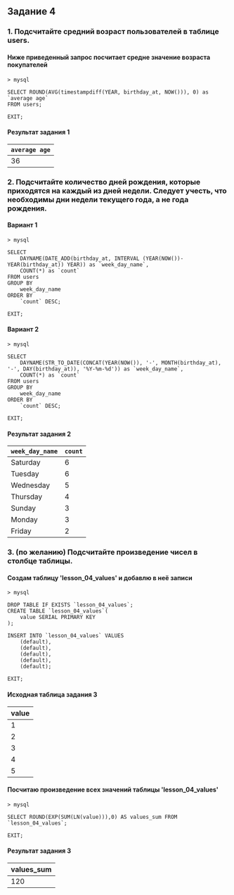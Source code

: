 ## Задание 4

### 1. Подсчитайте средний возраст пользователей в таблице users.

#### Ниже приведенный запрос посчитает средне значение возраста покупателей
~~~
> mysql

SELECT ROUND(AVG(timestampdiff(YEAR, birthday_at, NOW())), 0) as `average age`
FROM users;

EXIT;
~~~

#### Результат задания 1

|`average age`|
| - |
| 36 |



### 2. Подсчитайте количество дней рождения, которые приходятся на каждый из дней недели. Следует учесть, что необходимы дни недели текущего года, а не года рождения.

#### Вариант 1

~~~
> mysql

SELECT
    DAYNAME(DATE_ADD(birthday_at, INTERVAL (YEAR(NOW())-YEAR(birthday_at)) YEAR)) as `week_day_name`,
    COUNT(*) as `count`
FROM users
GROUP BY
    week_day_name
ORDER BY
	`count` DESC;

EXIT;
~~~

#### Вариант 2

~~~
> mysql

SELECT
    DAYNAME(STR_TO_DATE(CONCAT(YEAR(NOW()), '-', MONTH(birthday_at), '-', DAY(birthday_at)), '%Y-%m-%d')) as `week_day_name`,
    COUNT(*) as `count`
FROM users
GROUP BY
    week_day_name
ORDER BY
	`count` DESC;
	
EXIT;
~~~

#### Результат задания 2

|`week_day_name`|`count`|
| - | - |
|Saturday|6|
|Tuesday|6|
|Wednesday|5|
|Thursday|4|
|Sunday|3|
|Monday|3|
|Friday|2|



### 3. (по желанию) Подсчитайте произведение чисел в столбце таблицы.

#### Создам таблицу 'lesson_04_values' и добавлю в неё записи

~~~
> mysql

DROP TABLE IF EXISTS `lesson_04_values`;
CREATE TABLE `lesson_04_values`(
    value SERIAL PRIMARY KEY
);

INSERT INTO `lesson_04_values` VALUES
    (default),
    (default),
    (default),
    (default),
    (default);

EXIT;
~~~

#### Исходная таблица задания 3

|value|
|-|
|1|
|2|
|3|
|4|
|5|

#### Посчитаю произведение всех значений таблицы 'lesson_04_values'

~~~
> mysql

SELECT ROUND(EXP(SUM(LN(value))),0) AS values_sum FROM `lesson_04_values`;

EXIT;
~~~

#### Результат задания 3

|values_sum|
|-|
|120|
